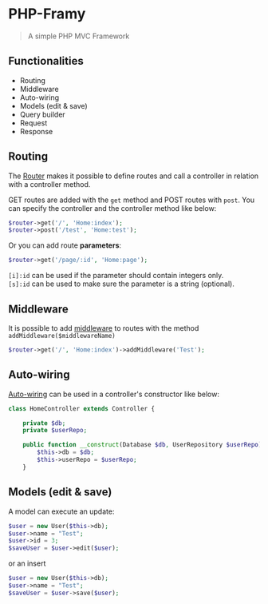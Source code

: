 # PHP-Framy

> A simple PHP MVC Framework


## Functionalities
- Routing
- Middleware
- Auto-wiring
- Models (edit & save)
- Query builder
- Request
- Response

## Routing

The [Router](src/Routing/Router.php) makes it possible to define routes and call a controller in relation with a controller method.

GET routes are added with the `get` method and POST routes with `post`.
You can specify the controller and the controller method like below:

```php
$router->get('/', 'Home:index');
$router->post('/test', 'Home:test');
```

Or you can add route **parameters**:

```php
$router->get('/page/:id', 'Home:page');
```
`[i]:id` can be used if the parameter should contain integers only.
<br/>
`[s]:id` can be used to make sure the parameter is a string (optional).


## Middleware

It is possible to add [middleware](src/Middleware) to routes with the method `addMiddleware($middlewareName)`


```php
$router->get('/', 'Home:index')->addMiddleware('Test');
```

## Auto-wiring

[Auto-wiring](src/DI) can be used in a controller's constructor like below:


```php
class HomeController extends Controller {

    private $db;
    private $userRepo;

    public function __construct(Database $db, UserRepository $userRepo) {
        $this->db = $db;
        $this->userRepo = $userRepo;
    }
```

## Models (edit & save)

A model can execute an update:

```php
$user = new User($this->db);
$user->name = "Test";
$user->id = 3;
$saveUser = $user->edit($user);
```
or an insert

```php
$user = new User($this->db);
$user->name = "Test";
$saveUser = $user->save($user);
```
